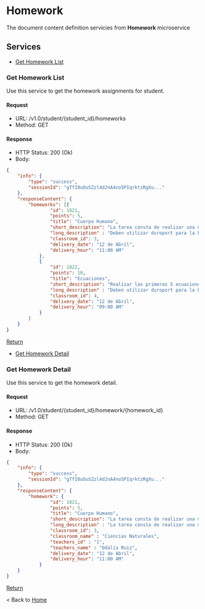 # Homework

The document content definition servicies from **Homework** microservice

## Services

* [Get Homework List](#HomeworkList)  

### Get Homework List

Use this service to get the homework assignments for student.

#### Request

* URL: /v1.0/student/{student_id}/homeworks
* Method: GET

#### Response

* HTTP Status: 200 (Ok)
* Body:

``` json
{
    "info": {
        "type": "success",
        "sessionId": "gTfI0uOuSZzl4d2nA4no5PIqrktzRgXu..."
    },
    "responseContent": {
        "homeworks": [{
                "id": 1821,
                "points": 5,
                "title": "Cuerpo Humano",
                "short_description": "La tarea consta de realizar una maqueta del cuerpo humano.",
                "long_description" : "Deben utilizar duroport para la base, la maqueta como tal tiene que ser de plastilina.",
                "classroom_id": 3,
                "delivery_date": "12 de Abril",
                "delivery_hour": "11:00 AM"
            },
            {
                "id": 1822,
                "points": 10,
                "title": "Ecuaciones",
                "short_description": "Realizar las primeras 5 ecuaciones del libro...",
                "long_description" : "Deben utilizar duroport para la base, la maqueta como tal tiene que ser de plastilina.",
                "classroom_id": 4,
                "delivery_date": "12 de Abril",
                "delivery_hour": "09:00 AM"
            }
        ]
    }
}
```

[Return](#HomeworkList)

* [Get Homework Detail ](#HomeworkDetail)  

### Get Homework Detail

Use this service to get the homework detail.

#### Request

* URL: /v1.0/student/{student_id}/homework/{homework_id}
* Method: GET

#### Response

* HTTP Status: 200 (Ok)
* Body:

``` json
{
    "info": {
        "type": "success",
        "sessionId": "gTfI0uOuSZzl4d2nA4no5PIqrktzRgXu..."
    },
    "responseContent": {
        "homework": {
                "id": 1821,
                "points": 5,
                "title": "Cuerpo Humano",
                "short_description": "La tarea consta de realizar una maqueta del cuerpo humano.",
                "long_description" : "La tarea consta de realizar una maqueta del cuerpo humano. Se debe utilizar duroport y plastilina",
                "classroom_id": 3,
                "classroom_name" : "Ciencias Naturales",
                "teachers_id" : "1",
                "teachers_name" : "Odalia Ruiz",
                "delivery_date": "12 de Abril",
                "delivery_hour": "11:00 AM"
            }
    }
}
```

[Return](#HomeworkDetail)


< Back to [Home](../home.md)

